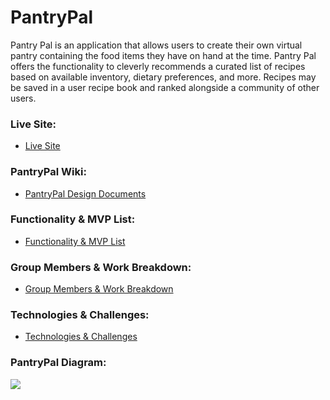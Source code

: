 # PantryPal

Pantry Pal is an application that allows users to create their own virtual pantry containing the food items they have on hand at the time. Pantry Pal offers the functionality to cleverly recommends a curated list of recipes based on available inventory, dietary preferences, and more. Recipes may be saved in a user recipe book and ranked alongside a community of other users.

### Live Site:
* [Live Site](https://pantrypal-mern.herokuapp.com/#/)

### PantryPal Wiki:
* [PantryPal Design Documents](https://github.com/brjohn/PantryPal/wiki)

### Functionality & MVP List:
* [Functionality & MVP List](https://github.com/brjohn/PantryPal/wiki/Functionality-&-MVP)

### Group Members & Work Breakdown:
* [Group Members & Work Breakdown](https://github.com/brjohn/PantryPal/wiki/Group-Members-and-Work-Breakdown)

### Technologies & Challenges:
* [Technologies & Challenges](https://github.com/brjohn/PantryPal/wiki/Technologies-&-Challenges)

### PantryPal Diagram:

![](https://www.linkpicture.com/q/pantrypal-wiki-diagram.png)



